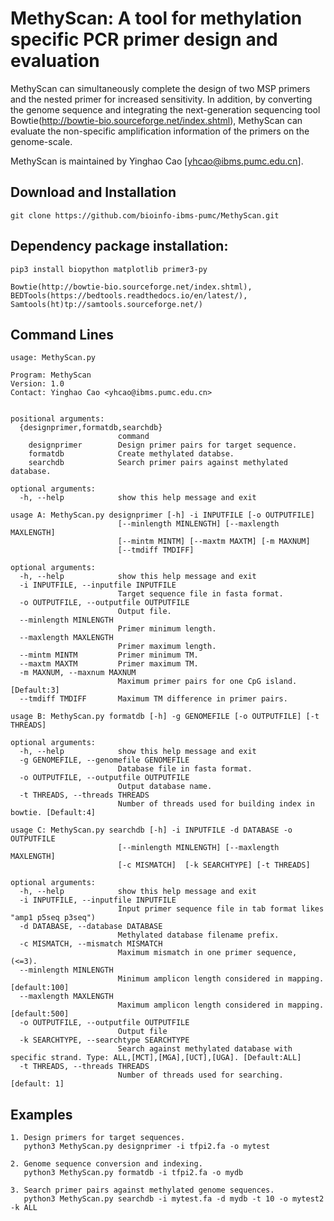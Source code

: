 # MethyScan: A tool for methylation specific PCR primer design and evaluation

MethyScan can simultaneously complete the design of two MSP primers and the nested primer for increased sensitivity. In addition, by converting the genome sequence and integrating the next-generation sequencing tool Bowtie(http://bowtie-bio.sourceforge.net/index.shtml), MethyScan can evaluate the non-specific amplification information of the primers on the genome-scale. 

MethyScan is maintained by Yinghao Cao [yhcao@ibms.pumc.edu.cn].

## Download and Installation
```
git clone https://github.com/bioinfo-ibms-pumc/MethyScan.git
```

## Dependency package installation:
```
pip3 install biopython matplotlib primer3-py

Bowtie(http://bowtie-bio.sourceforge.net/index.shtml), BEDTools(https://bedtools.readthedocs.io/en/latest/), Samtools(ht)tp://samtools.sourceforge.net/)

```
## Command Lines

```  
usage: MethyScan.py

Program: MethyScan
Version: 1.0
Contact: Yinghao Cao <yhcao@ibms.pumc.edu.cn>
	

positional arguments:
  {designprimer,formatdb,searchdb}
                        command
    designprimer        Design primer pairs for target sequence.
    formatdb            Create methylated databse.
    searchdb            Search primer pairs against methylated database.

optional arguments:
  -h, --help            show this help message and exit
  
usage A: MethyScan.py designprimer [-h] -i INPUTFILE [-o OUTPUTFILE] 
                        [--minlength MINLENGTH] [--maxlength MAXLENGTH]
                        [--mintm MINTM] [--maxtm MAXTM] [-m MAXNUM]
                        [--tmdiff TMDIFF]

optional arguments:
  -h, --help            show this help message and exit
  -i INPUTFILE, --inputfile INPUTFILE
                        Target sequence file in fasta format.
  -o OUTPUTFILE, --outputfile OUTPUTFILE
                        Output file.
  --minlength MINLENGTH
                        Primer minimum length.
  --maxlength MAXLENGTH
                        Primer maximum length.
  --mintm MINTM         Primer minimum TM.
  --maxtm MAXTM         Primer maximum TM.
  -m MAXNUM, --maxnum MAXNUM
                        Maximum primer pairs for one CpG island. [Default:3]
  --tmdiff TMDIFF       Maximum TM difference in primer pairs.

usage B: MethyScan.py formatdb [-h] -g GENOMEFILE [-o OUTPUTFILE] [-t THREADS]

optional arguments:
  -h, --help            show this help message and exit
  -g GENOMEFILE, --genomefile GENOMEFILE
                        Database file in fasta format.
  -o OUTPUTFILE, --outputfile OUTPUTFILE
                        Output database name.
  -t THREADS, --threads THREADS
                        Number of threads used for building index in bowtie. [Default:4]

usage C: MethyScan.py searchdb [-h] -i INPUTFILE -d DATABASE -o OUTPUTFILE 
                        [--minlength MINLENGTH] [--maxlength MAXLENGTH]
                        [-c MISMATCH]  [-k SEARCHTYPE] [-t THREADS]

optional arguments:
  -h, --help            show this help message and exit
  -i INPUTFILE, --inputfile INPUTFILE
                        Input primer sequence file in tab format likes "amp1 p5seq p3seq")
  -d DATABASE, --database DATABASE
                        Methylated database filename prefix.
  -c MISMATCH, --mismatch MISMATCH
                        Maximum mismatch in one primer sequence, (<=3).
  --minlength MINLENGTH
                        Minimum amplicon length considered in mapping. [default:100]
  --maxlength MAXLENGTH
                        Maximum amplicon length considered in mapping. [default:500]
  -o OUTPUTFILE, --outputfile OUTPUTFILE
                        Output file
  -k SEARCHTYPE, --searchtype SEARCHTYPE
                        Search against methylated database with specific strand. Type: ALL,[MCT],[MGA],[UCT],[UGA]. [Default:ALL]
  -t THREADS, --threads THREADS
                        Number of threads used for searching. [default: 1]

```
## Examples
```
1. Design primers for target sequences.
   python3 MethyScan.py designprimer -i tfpi2.fa -o mytest
   
2. Genome sequence conversion and indexing.
   python3 MethyScan.py formatdb -i tfpi2.fa -o mydb

3. Search primer pairs against methylated genome sequences.
   python3 MethyScan.py searchdb -i mytest.fa -d mydb -t 10 -o mytest2 -k ALL
